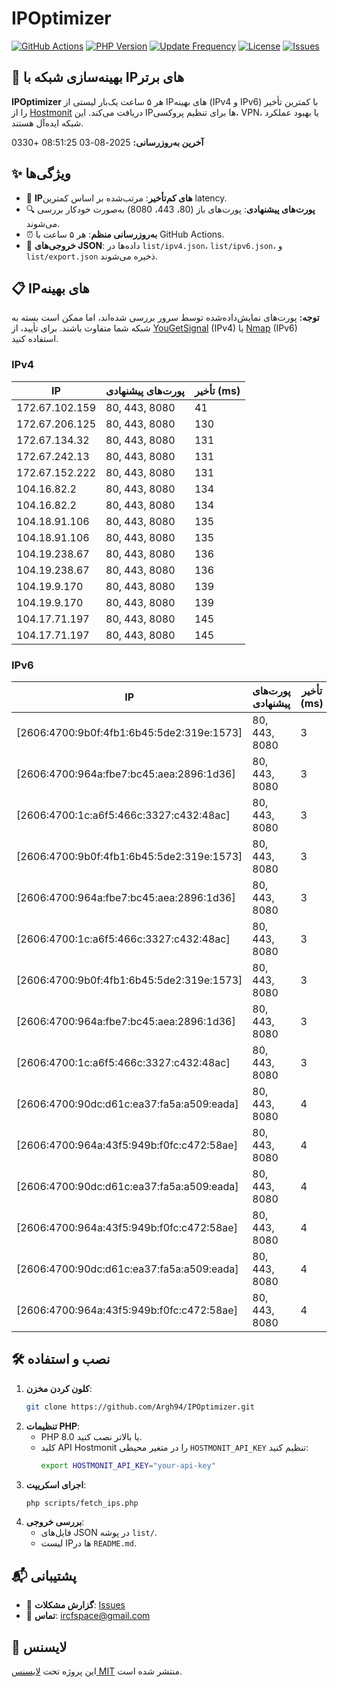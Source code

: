 # IPOptimizer

[![GitHub Actions](https://github.com/Argh94/IPOptimizer/workflows/IPOptimizer/badge.svg)](https://github.com/Argh94/IPOptimizer/actions)
[![PHP Version](https://img.shields.io/badge/PHP-8.0-blue)](https://www.php.net)
[![Update Frequency](https://img.shields.io/badge/Updates-Every%205%20Hours-green)](https://github.com/Argh94/IPOptimizer)
[![License](https://img.shields.io/badge/License-MIT-yellow)](https://opensource.org/licenses/MIT)
[![Issues](https://img.shields.io/github/issues/Argh94/IPOptimizer)](https://github.com/Argh94/IPOptimizer/issues)

## 🚀 بهینه‌سازی شبکه با IPهای برتر

**IPOptimizer** هر ۵ ساعت یک‌بار لیستی از IPهای بهینه (IPv4 و IPv6) با کمترین تأخیر را از [Hostmonit](https://hostmonit.com/) دریافت می‌کند. این IPها برای تنظیم پروکسی، VPN، یا بهبود عملکرد شبکه ایده‌آل هستند.

**آخرین به‌روزرسانی:** 2025-08-03 08:51:25 +0330

## ✨ ویژگی‌ها
- 📡 **IPهای کم‌تأخیر**: مرتب‌شده بر اساس کمترین latency.
- 🔍 **پورت‌های پیشنهادی**: پورت‌های باز (80، 443، 8080) به‌صورت خودکار بررسی می‌شوند.
- ⏰ **به‌روزرسانی منظم**: هر ۵ ساعت با GitHub Actions.
- 📄 **خروجی‌های JSON**: داده‌ها در `list/ipv4.json`، `list/ipv6.json`، و `list/export.json` ذخیره می‌شوند.

## 📋 IPهای بهینه

**توجه:** پورت‌های نمایش‌داده‌شده توسط سرور بررسی شده‌اند، اما ممکن است بسته به شبکه شما متفاوت باشند. برای تأیید، از [YouGetSignal](https://www.yougetsignal.com/tools/open-ports/) (IPv4) یا [Nmap](https://nmap.org/) (IPv6) استفاده کنید.

### IPv4
| IP | پورت‌های پیشنهادی | تأخیر (ms) |
|----|-------------------|------------|
| 172.67.102.159 | 80, 443, 8080 | 41 |
| 172.67.206.125 | 80, 443, 8080 | 130 |
| 172.67.134.32 | 80, 443, 8080 | 131 |
| 172.67.242.13 | 80, 443, 8080 | 131 |
| 172.67.152.222 | 80, 443, 8080 | 131 |
| 104.16.82.2 | 80, 443, 8080 | 134 |
| 104.16.82.2 | 80, 443, 8080 | 134 |
| 104.18.91.106 | 80, 443, 8080 | 135 |
| 104.18.91.106 | 80, 443, 8080 | 135 |
| 104.19.238.67 | 80, 443, 8080 | 136 |
| 104.19.238.67 | 80, 443, 8080 | 136 |
| 104.19.9.170 | 80, 443, 8080 | 139 |
| 104.19.9.170 | 80, 443, 8080 | 139 |
| 104.17.71.197 | 80, 443, 8080 | 145 |
| 104.17.71.197 | 80, 443, 8080 | 145 |

### IPv6
| IP | پورت‌های پیشنهادی | تأخیر (ms) |
|----|-------------------|------------|
| [2606:4700:9b0f:4fb1:6b45:5de2:319e:1573] | 80, 443, 8080 | 3 |
| [2606:4700:964a:fbe7:bc45:aea:2896:1d36] | 80, 443, 8080 | 3 |
| [2606:4700:1c:a6f5:466c:3327:c432:48ac] | 80, 443, 8080 | 3 |
| [2606:4700:9b0f:4fb1:6b45:5de2:319e:1573] | 80, 443, 8080 | 3 |
| [2606:4700:964a:fbe7:bc45:aea:2896:1d36] | 80, 443, 8080 | 3 |
| [2606:4700:1c:a6f5:466c:3327:c432:48ac] | 80, 443, 8080 | 3 |
| [2606:4700:9b0f:4fb1:6b45:5de2:319e:1573] | 80, 443, 8080 | 3 |
| [2606:4700:964a:fbe7:bc45:aea:2896:1d36] | 80, 443, 8080 | 3 |
| [2606:4700:1c:a6f5:466c:3327:c432:48ac] | 80, 443, 8080 | 3 |
| [2606:4700:90dc:d61c:ea37:fa5a:a509:eada] | 80, 443, 8080 | 4 |
| [2606:4700:964a:43f5:949b:f0fc:c472:58ae] | 80, 443, 8080 | 4 |
| [2606:4700:90dc:d61c:ea37:fa5a:a509:eada] | 80, 443, 8080 | 4 |
| [2606:4700:964a:43f5:949b:f0fc:c472:58ae] | 80, 443, 8080 | 4 |
| [2606:4700:90dc:d61c:ea37:fa5a:a509:eada] | 80, 443, 8080 | 4 |
| [2606:4700:964a:43f5:949b:f0fc:c472:58ae] | 80, 443, 8080 | 4 |

## 🛠️ نصب و استفاده
1. **کلون کردن مخزن**:
   ```bash
   git clone https://github.com/Argh94/IPOptimizer.git
   ```
2. **تنظیمات PHP**:
   - PHP 8.0 یا بالاتر نصب کنید.
   - کلید API Hostmonit را در متغیر محیطی `HOSTMONIT_API_KEY` تنظیم کنید:
     ```bash
     export HOSTMONIT_API_KEY="your-api-key"
     ```
3. **اجرای اسکریپت**:
   ```bash
   php scripts/fetch_ips.php
   ```
4. **بررسی خروجی**:
   - فایل‌های JSON در پوشه `list/`.
   - لیست IPها در `README.md`.

## 📬 پشتیبانی
- 🐛 **گزارش مشکلات**: [Issues](https://github.com/Argh94/IPOptimizer/issues)
- 📧 **تماس**: [ircfspace@gmail.com](mailto:ircfspace@gmail.com)

## 📄 لایسنس
این پروژه تحت [لایسنس MIT](https://github.com/Argh94/HandWave/blob/main/LICENCE) منتشر شده است.
